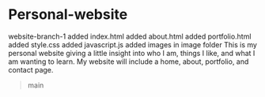 # Personal-website
 website-branch-1
added index.html
added about.html
added portfolio.html
added style.css
added javascript.js
added images in image folder
This is my personal website giving a little insight into who I am, things I like, and what I am wanting to learn. 
My website will include a home, about, portfolio, and contact page.
> main
